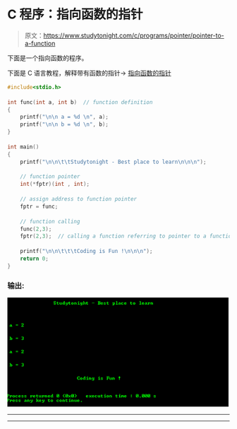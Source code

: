 # C 程序：指向函数的指针

> 原文：<https://www.studytonight.com/c/programs/pointer/pointer-to-a-function>

下面是一个指向函数的程序。

下面是 C 语言教程，解释带有函数的指针→ [指向函数的指针](/c/pointer-with-function-in-c.php)

```cpp
#include<stdio.h>

int func(int a, int b)  // function definition
{
    printf("\n\n a = %d \n", a);
    printf("\n\n b = %d \n", b);
}

int main()
{
    printf("\n\n\t\tStudytonight - Best place to learn\n\n\n");

    // function pointer
    int(*fptr)(int , int);

    // assign address to function pointer
    fptr = func;

    // function calling
    func(2,3);
    fptr(2,3);  // calling a function referring to pointer to a function

    printf("\n\n\t\t\tCoding is Fun !\n\n\n");
    return 0;
}
```

### 输出:

![C Program for Pointer to a function](img/ae0859fdcdddcf863e8301e661c20e7c.png)

* * *

* * *
